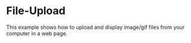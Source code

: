 # File-Upload
This example shows how to upload and display image/gif files from your computer in a web page.
